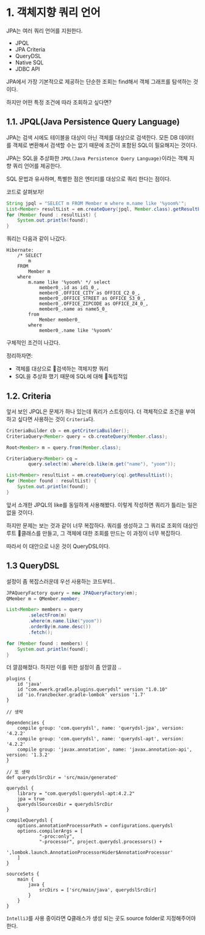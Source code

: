 # 1. 객체지향 쿼리 언어

JPA는 여러 쿼리 언어를 지원한다.  

- JPQL
- JPA Criteria
- QueryDSL
- Native SQL
- JDBC API

JPA에서 가장 기본적으로 제공하는 단순한 조회는 find해서 객체 그래프를 탐색하는 것이다.  

하지만 어떤 특정 조건에 따라 조회하고 싶다면?  

## 1.1. JPQL(Java Persistence Query Language)

JPA는 검색 시에도 테이블을 대상이 아닌 객체를 대상으로 검색한다. 모든 DB 데이터를 객체로 변환해서 검색할 수는 없기 때문에 조건이 포함된 SQL이 필요해지는 것이다.  

JPA는 SQL을 추상화한 `JPQL(Java Persistence Query Language)`이라는 객체 지향 쿼리 언어를 제공한다.  

SQL 문법과 유사하며, 특별한 점은 엔티티를 대상으로 쿼리 한다는 점이다.  

코드로 살펴보자!  

```java
String jpql = "SELECT m FROM Member m where m.name like '%yoom%'";
List<Member> resultList = em.createQuery(jpql, Member.class).getResultList();
for (Member found : resultList) {
    System.out.println(found);
}
```

쿼리는 다음과 같이 나갔다.  

```text
Hibernate: 
    /* SELECT
        m 
    FROM
        Member m 
    where
        m.name like '%yoom%' */ select
            member0_.id as id1_0_,
            member0_.OFFICE_CITY as OFFICE_C2_0_,
            member0_.OFFICE_STREET as OFFICE_S3_0_,
            member0_.OFFICE_ZIPCODE as OFFICE_Z4_0_,
            member0_.name as name5_0_ 
        from
            Member member0_ 
        where
            member0_.name like '%yoom%'
```

구체적인 조건이 나갔다.  

정리하자면:

- 객체를 대상으로 검색하는 객체지향 쿼리
- SQL을 추상화 했기 때문에 SQL에 대해 독립적임

## 1.2. Criteria

앞서 보인 JPQL은 문제가 하나 있는데 쿼리가 스트링이다. 더 객체적으로 조건을 부여하고 싶다면 사용하는 것이 `Criteria`다.  

```java
CriteriaBuilder cb = em.getCriteriaBuilder();
CriteriaQuery<Member> query = cb.createQuery(Member.class);

Root<Member> m = query.from(Member.class);

CriteriaQuery<Member> cq =
        query.select(m).where(cb.like(m.get("name"), "yoom"));

List<Member> resultList = em.createQuery(cq).getResultList();
for (Member found : resultList) {
    System.out.println(found);
}
```

앞서 소개한 JPQL의 like를 동일하게 사용해봤다. 이렇게 작성하면 쿼리가 틀리는 일은 없을 것이다.  

하지만 문제는 보는 것과 같이 너무 복잡하다. 쿼리를 생성하고 그 쿼리로 조회의 대상인 루트 클래스를 만들고, 그 객체에 대한 조회를 만드는 이 과정이 너무 복잡하다.  

따라서 이 대안으로 나온 것이 QueryDSL이다. 

## 1.3 QueryDSL

설정이 좀 복잡스러운데 우선 사용하는 코드부터..  

```java
JPAQueryFactory query = new JPAQueryFactory(em);
QMember m = QMember.member;

List<Member> members = query
        .selectFrom(m)
        .where(m.name.like("yoom"))
        .orderBy(m.name.desc())
        .fetch();

for (Member found : members) {
    System.out.println(found);
}
```

더 깔끔해졌다. 하지만 이를 위한 설정이 좀 안깔끔 ..

```text
plugins {
    id 'java'
    id "com.ewerk.gradle.plugins.querydsl" version "1.0.10"
    id 'io.franzbecker.gradle-lombok' version '1.7'
}

// 생략

dependencies {
    compile group: 'com.querydsl', name: 'querydsl-jpa', version: '4.2.2'
    compile group: 'com.querydsl', name: 'querydsl-apt', version: '4.2.2'
    compile group: 'javax.annotation', name: 'javax.annotation-api', version: '1.3.2'
}

// 또 생략
def querydslSrcDir = 'src/main/generated'

querydsl {
    library = "com.querydsl:querydsl-apt:4.2.2"
    jpa = true
    querydslSourcesDir = querydslSrcDir
}

compileQuerydsl {
    options.annotationProcessorPath = configurations.querydsl
    options.compilerArgs = [
            "-proc:only",
            "-processor", project.querydsl.processors() +
                    ',lombok.launch.AnnotationProcessorHider$AnnotationProcessor'
    ]
}

sourceSets {
    main {
        java {
            srcDirs = ['src/main/java', querydslSrcDir]
        }
    }
}
```

`IntelliJ`를 사용 중이라면 Q클래스가 생성 되는 곳도 source folder로 지정해주어야 한다.  
